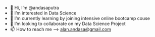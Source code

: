 - 👋 Hi, I’m @andasaputra
- 👀 I’m interested in Data Science
- 🌱 I’m currently learning by joining intensive online bootcamp couse
- 💞️ I’m looking to collaborate on my Data Science Project
- 📫 How to reach me --> alan.andasa@gmail.com

<!---
andasaputra/andasaputra is a ✨ special ✨ repository because its `README.md` (this file) appears on your GitHub profile.
You can click the Preview link to take a look at your changes.
--->
